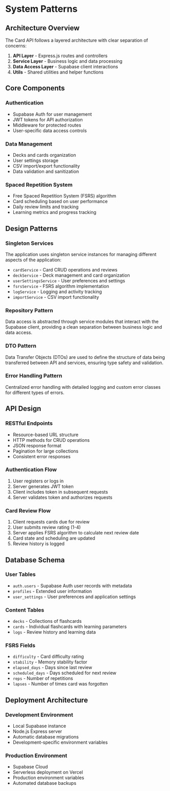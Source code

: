 # System Patterns

## Architecture Overview

The Card API follows a layered architecture with clear separation of concerns:

1. **API Layer** - Express.js routes and controllers
2. **Service Layer** - Business logic and data processing
3. **Data Access Layer** - Supabase client interactions
4. **Utils** - Shared utilities and helper functions

## Core Components

### Authentication
- Supabase Auth for user management
- JWT tokens for API authorization
- Middleware for protected routes
- User-specific data access controls

### Data Management
- Decks and cards organization
- User settings storage
- CSV import/export functionality
- Data validation and sanitization

### Spaced Repetition System
- Free Spaced Repetition System (FSRS) algorithm
- Card scheduling based on user performance
- Daily review limits and tracking
- Learning metrics and progress tracking

## Design Patterns

### Singleton Services
The application uses singleton service instances for managing different aspects of the application:

- `cardService` - Card CRUD operations and reviews
- `deckService` - Deck management and card organization
- `userSettingsService` - User preferences and settings
- `fsrsService` - FSRS algorithm implementation
- `logService` - Logging and activity tracking
- `importService` - CSV import functionality

### Repository Pattern
Data access is abstracted through service modules that interact with the Supabase client, providing a clean separation between business logic and data access.

### DTO Pattern
Data Transfer Objects (DTOs) are used to define the structure of data being transferred between API and services, ensuring type safety and validation.

### Error Handling Pattern
Centralized error handling with detailed logging and custom error classes for different types of errors.

## API Design

### RESTful Endpoints
- Resource-based URL structure
- HTTP methods for CRUD operations
- JSON response format
- Pagination for large collections
- Consistent error responses

### Authentication Flow
1. User registers or logs in
2. Server generates JWT token
3. Client includes token in subsequent requests
4. Server validates token and authorizes requests

### Card Review Flow
1. Client requests cards due for review
2. User submits review rating (1-4)
3. Server applies FSRS algorithm to calculate next review date
4. Card state and scheduling are updated
5. Review history is logged

## Database Schema

### User Tables
- `auth.users` - Supabase Auth user records with metadata
- `profiles` - Extended user information
- `user_settings` - User preferences and application settings

### Content Tables
- `decks` - Collections of flashcards
- `cards` - Individual flashcards with learning parameters
- `logs` - Review history and learning data

### FSRS Fields
- `difficulty` - Card difficulty rating
- `stability` - Memory stability factor
- `elapsed_days` - Days since last review
- `scheduled_days` - Days scheduled for next review
- `reps` - Number of repetitions
- `lapses` - Number of times card was forgotten

## Deployment Architecture

### Development Environment
- Local Supabase instance
- Node.js Express server
- Automatic database migrations
- Development-specific environment variables

### Production Environment
- Supabase Cloud
- Serverless deployment on Vercel
- Production environment variables
- Automated database backups 